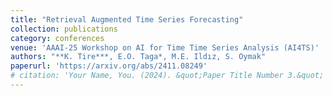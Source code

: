 ```yaml
---
title: "Retrieval Augmented Time Series Forecasting"
collection: publications
category: conferences
venue: 'AAAI-25 Workshop on AI for Time Time Series Analysis (AI4TS)'
authors: "**K. Tire***, E.O. Taga*, M.E. Ildız, S. Oymak"
paperurl: 'https://arxiv.org/abs/2411.08249'
# citation: 'Your Name, You. (2024). &quot;Paper Title Number 3.&quot; <i>GitHub Journal of Bugs</i>. 1(3).'
---
```

